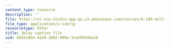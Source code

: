 ```yaml
---
content_type: resource
description: ''
file: https://ol-ocw-studio-app-qa.s3.amazonaws.com/courses/6-189-multicore-programming-primer-january-iap-2007/0d5e18b44a20360d099a3ce5993d4a16_xDnq_b2784c.srt
file_type: application/x-subrip
resourcetype: Other
title: 3play caption file
uid: 0d5e18b4-4a20-360d-099a-3ce5993d4a16
---
```


